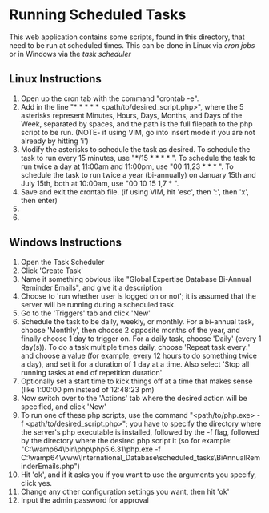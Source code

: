 # Running Scheduled Tasks

This web application contains some scripts, found in this directory, that need to be run at scheduled times. This can be done in Linux via *cron jobs* or in Windows via the *task scheduler*

## Linux Instructions
1. Open up the cron tab with the command "crontab -e".
2. Add in the line "* * * * * <path/to/desired_script.php>", where the 5 asterisks represent Minutes, Hours, Days, Months, and Days of the Week, separated by spaces, and the path is the full filepath to the php script to be run. (NOTE- if using VIM, go into insert mode if you are not already by hitting 'i')
3. Modify the asterisks to schedule the task as desired. To schedule the task to run every 15 minutes, use "\*/15 * * * * ". To schedule the task to run twice a day at 11:00am and 11:00pm, use "00 11,23 * * * ". To schedule the task to run twice a year (bi-annually) on January 15th and July 15th, both at 10:00am, use "00 10 15 1,7 * ".
4. Save and exit the crontab file. (if using VIM, hit 'esc', then ':', then 'x', then enter)
5. 
6. 

## Windows Instructions
1. Open the Task Scheduler
2. Click 'Create Task'
3. Name it something obvious like "Global Expertise Database Bi-Annual Reminder Emails", and give it a description
4. Choose to 'run whether user is logged on or not'; it is assumed that the server will be running during a scheduled task.
5. Go to the 'Triggers' tab and click 'New'
6. Schedule the task to be daily, weekly, or monthly. For a bi-annual task, choose 'Monthly', then choose 2 opposite months of the year, and finally choose 1 day to trigger on. For a daily task, choose 'Daily' (every 1 day(s)). To do a task multiple times daily, choose 'Repeat task every:' and choose a value (for example, every 12 hours to do something twice a day), and set it for a duration of 1 day at a time. Also select 'Stop all running tasks at end of repetition duration'
7. Optionally set a start time to kick things off at a time that makes sense (like 1:00:00 pm instead of 12:48:23 pm)
8. Now switch over to the 'Actions' tab where the desired action will be specified, and click 'New'
9. To run one of these php scripts, use the command "<path/to/php.exe> -f <path/to/desired_script.php>"; you have to specify the directory where the server's php executable is installed, followed by the -f flag, followed by the directory where the desired php script it (so for example: "C:\wamp64\bin\php\php5.6.31\php.exe -f C:\wamp64\www\International_Database\scheduled_tasks\BiAnnualReminderEmails.php")
10. Hit 'ok', and if it asks you if you want to use the arguments you specify, click yes.
11. Change any other configuration settings you want, then hit 'ok'
12. Input the admin password for approval
